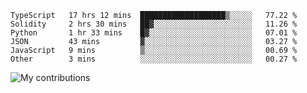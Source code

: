 <!--START_SECTION:waka-->

```text
TypeScript   17 hrs 12 mins  ███████████████████▒░░░░░   77.22 %
Solidity     2 hrs 30 mins   ██▓░░░░░░░░░░░░░░░░░░░░░░   11.26 %
Python       1 hr 33 mins    █▓░░░░░░░░░░░░░░░░░░░░░░░   07.01 %
JSON         43 mins         ▓░░░░░░░░░░░░░░░░░░░░░░░░   03.27 %
JavaScript   9 mins          ▒░░░░░░░░░░░░░░░░░░░░░░░░   00.69 %
Other        3 mins          ░░░░░░░░░░░░░░░░░░░░░░░░░   00.27 %
```

<!--END_SECTION:waka-->
<img src="https://github-readme-streak-stats.herokuapp.com/?user=pahas&theme=white" alt="My contributions" />
